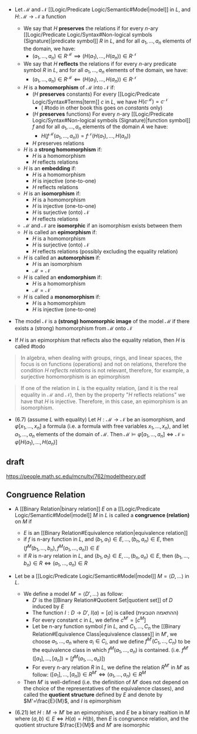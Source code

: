 
- Let $\mathcal{M}$ and $\mathcal{N}$ [[Logic/Predicate Logic/Semantic#Model|model]] in $L$, and $H\colon \mathcal{M}\to \mathcal{N}$ a function
	- We say that $H$ **preserves** the relations if for every $n$-ary [[Logic/Predicate Logic/Syntax#Non-logical symbols (Signature)|predicate symbol]] $R$ in $L$, and for all $a_{1},\dots,a_{n}$ elements of the domain, we have:
		- $(a_{1},\dots,a_{n})\in R^{\mathcal{M}}\implies (H(a_{1}),\dots,H(a_{n}))\in R^{\mathcal{N}}$
	- We say that $H$ **reflects** the relations if for every $n$-ary predicate symbol $R$ in $L$, and for all $a_{1},\dots,a_{n}$ elements of the domain, we have:
		- $(a_{1},\dots,a_{n})\in R^{\mathcal{M}}\impliedby (H(a_{1}),\dots,H(a_{n}))\in R^{\mathcal{N}}$
	- $H$ is a **homomorphism** of $\mathcal{M}$ into $\mathcal{N}$ if:
		-  ($H$ **preserves** constants) For every [[Logic/Predicate Logic/Syntax#Terms|term]] $c$ in $L$, we have $H(c^{\mathcal{M}})=c^{\mathcal{N}}$ 
			- ( #todo in other book this goes on *constants* only)
		-  ($H$ **preserves** functions) For every $n$-ary [[Logic/Predicate Logic/Syntax#Non-logical symbols (Signature)|function symbol]] $f$ and for all $a_{1},\dots,a_{n}$ elements of the domain $A$ we have: 
			- $H(f^{\mathcal{M}}(a_{1},\dots,a_{n}))=f^{\mathcal{N}}(H(a_{1}),\dots,H(a_{n}))$
		- $H$ preserves relations
	- $H$ is a **strong homomorphism** if:
		- $H$ is a homomorphism 
		- $H$ reflects relations
	- $H$ is an **embedding** if:
		- $H$ is a homomorphism 
		- $H$ is injective (one-to-one)
		- $H$ reflects relations
	- $H$ is an **isomorphism** if:
		- $H$ is a homomorphism
		- $H$ is injective (one-to-one)
		- $H$ is surjective (onto) $\mathcal{N}$
		- $H$ reflects relations
	- $\mathcal{M}$ and $\mathcal{N}$ are **isomorphic** if an isomorphism exists between them
	- $H$ is called an **epimorphism** if:
		- $H$ is a homomorphism
		- $H$ is surjective (onto) $\mathcal{N}$
		- $H$ reflects relations (possibly excluding the equality relation)
	- $H$ is called an **automorphism** if:
		- $H$ is an isomorphism
		- $\mathcal{M} = \mathcal{N}$
	- $H$ is called an **endomorphism** if:
		- $H$ is a homomorphism
		- $\mathcal{M} = \mathcal{N}$
	- $H$ is called a **monomorphism** if:
		- $H$ is a homomorphism
		- $H$ is injective (one-to-one)



- The model $\mathcal{N}$ is a **(strong) homomorphic image** of the model $\mathcal{M}$ if there exists a (strong) homomorphism from $\mathcal{M}$ onto $\mathcal{N}$














- If $H$ is an epimorphism that reflects also the equality relation, then $H$ is called #todo


> In algebra, when dealing with groups, rings, and linear spaces, the focus is on functions (operations) and not on relations, therefore the condition _$H$ reflects relations_ is not relevant, therefore, for example, a surjective homomorphism is an epimorphism

> If one of the relation in $L$ is the equality relation, (and it is the real equality in $\mathcal{M}$ and $\mathcal{N}$), then by the property "$H$ reflects relations" we have that $H$ is injective. Therefore, in this case, an epimorphism is an isomorphism.

- (6.7) (assume $L$ with equality) Let $H:\mathcal{M} \to \mathcal{N}$ be an isomorphism, and $\varphi[x_{1},\dots,x_{n}]$ a formula (i.e. a formula with free variables $x_{1},\dots,x_{n}$), and let $a_{1},\dots,a_{n}$ elements of the domain of $\mathcal{M}$. Then $\mathcal{M}\models \varphi[a_{1},\dots,a_{n}]\iff \mathcal{N}\models \varphi[H(a_{1}),\dots,H(a_{n})]$

## draft

https://people.math.sc.edu/mcnulty/762/modeltheory.pdf




## Congruence Relation

- A [[Binary Relation|binary relation]] $E$ on a [[Logic/Predicate Logic/Semantic#Model|model]] $M$ in $L$ is called a **congruence (relation)** on $M$ if
	- $E$ is an [[Binary Relation#Equivalence relation|equivalence relation]]
	- if $f$ is n-ary function in $L$, and $(b_{1},a_{1})\in E,\dots,(b_{n},a_{n}) \in E$, then $(f^{M}(b_{1},\dots,b_{n}),f^{M}(a_{1},\dots,a_{n}))\in E$
	- if $R$ is n-ary relation in $L$, and $(b_{1},a_{1})\in E,\dots ,(b_{n},a_{n})\in E$, then $(b_{1},\dots,b_{n})\in{R}\iff (a_{1},\dots,a_{n})\in {R}$

- Let be a [[Logic/Predicate Logic/Semantic#Model|model]] $M=\langle D,\dots\rangle$ in $L$.
	- We define a model $M'=\langle D',\dots\rangle$ as follow:
		- $D'$ is the [[Binary Relation#Quotient Set|quotient set]] of $D$ induced by $E$
		- The function $I:D\to D'$, $I(a)=[a]$ is called (ההתאמה הטבעית)
		- For every constant $c$ in $L$, we define $c^{M'}=[c^{M}]$
		- Let be n-ary function symbol $f$ in $L$, and $C_{1},\dots,C_{n}$ the [[Binary Relation#Equivalence Class|equivalence classes]] in $M'$, we choose $a_{1},\dots,a_{n}$ where $a_{i}\in C_{i}$, and we define $f^{M'}(C_{1},\dots,C_{n})$ to be the equivalence class in which $f^{M}(a_{1},\dots,a_{n})$ is contained. (i.e. $f^{M'}([a_{1}],\dots ,[a_{n}])=[f^{M}(a_{1},\dots ,a_{n})]$)
		- For every n-ary relation $R$ in $L$, we define the relation $R^{M'}$ in $M'$ as follow: $([a_{1}],\dots,[a_{n}])\in R^{M'}\iff(a_{1},\dots,a_{n})\in R^M$
	- Then $M'$ is well-defined (i.e. the definition of $M'$ does not depend on the choice of the representatives of the equivalence classes), and called the **quotient structure** defined by $E$ and denote by $M'=\frac{E}{M}$, and $I$ is epimorphism
- (6.21) let $H:M\to M'$ be an epimorphism, and $E$ be a binary realtion in $M$ where $(a,b)\in E \iff H(a)=H(b)$, then $E$ is congruence relation, and the quotient structure $\frac{E}{M}$ and $M'$ are isomorphic 


